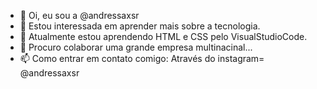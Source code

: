- 👋 Oi, eu sou a @andressaxsr
- 👀 Estou interessada em aprender mais sobre a tecnologia.
- 🌱 Atualmente estou aprendendo HTML e CSS pelo VisualStudioCode.
- 💞️ Procuro colaborar uma grande empresa multinacinal...
- 📫 Como entrar em contato comigo: Através do instagram= @andressaxsr 

<!---
andressaxsr/andressaxsr is a ✨ special ✨ repository because its `README.md` (this file) appears on your GitHub profile.
You can click the Preview link to take a look at your changes.
--->
